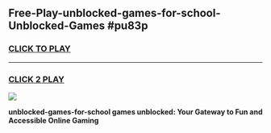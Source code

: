 
## Free-Play-unblocked-games-for-school-Unblocked-Games #pu83p
<h3>
<a href="https://news.freeplayer.one?title=unblocked-games-for-school&ref=8M">CLICK TO PLAY</a></h3>
<hr>

<h3>
<a href="https://news.freeplayer.one?title=unblocked-games-for-school&ref=8M">CLICK 2 PLAY</a>
  
</h3>

<a href="https://news.freeplayer.one?title=unblocked-games-for-school&ref=8M"><img src="https://clearcache.store/games.png"></a>


**unblocked-games-for-school games unblocked: Your Gateway to Fun and Accessible Online Gaming**
